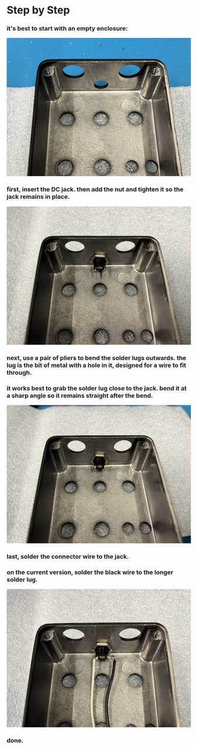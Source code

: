 # Step by Step
### it's best to start with an empty enclosure:
![](img/ox-dc-1.jpg)
### first, insert the DC jack. then add the nut and tighten it so the jack remains in place.
![](img/ox-dc-2.jpg)
### next, use a pair of pliers to bend the solder lugs outwards. the lug is the bit of metal with a hole in it, designed for a wire to fit through.
### it works best to grab the solder lug close to the jack. bend it at a sharp angle so it remains straight after the bend.
![](img/ox-dc-3.jpg)
### last, solder the connector wire to the jack.
### on the current version, solder the black wire to the longer solder lug.
![](img/ox-dc-4.jpg)
### done.
